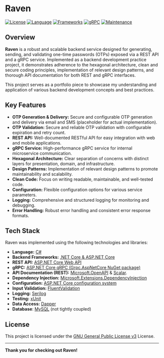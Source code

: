 # Raven

[![License](https://img.shields.io/badge/License-GNU_GPL_v3-yellow.svg)](https://www.gnu.org/licenses/gpl-3.0.en.html)
[![Language](https://img.shields.io/badge/Language-C%23-blue.svg)](https://docs.microsoft.com/en-us/dotnet/csharp/)
[![Frameworks](https://img.shields.io/badge/Frameworks-.NET_9.0,_ASP.NET_Core_9.0_-green.svg)](https://dotnet.microsoft.com/download/dotnet-core)
[![gRPC](https://img.shields.io/badge/gRPC-v1.x-lightgrey.svg)](https://grpc.io/)
[![Maintenance](https://img.shields.io/badge/Maintained-Yes-brightgreen.svg)](#maintenance)

## Overview

**Raven** is a robust and scalable backend service designed for generating, sending, and validating one-time passwords (OTPs)
exposed via a REST API and a gRPC service. 
Implemented as a backend development practice project, it demonstrates adherence to the hexagonal architecture, clean and secure
coding principles, implementation of relevant design patterns, and thorough API documentation for both REST and gRPC interfaces.

This project serves as a portfolio piece to showcase my understanding and application of various backend development concepts and 
best practices.

## Key Features

* **OTP Generation & Delivery:** Secure and configurable OTP generation and delivery via email and SMS (placeholder for actual implementation).
* **OTP Validation:** Secure and reliable OTP validation with configurable expiration and retry count.
* **REST API:** Well-documented RESTful API for easy integration with web and mobile applications.
* **gRPC Service:** High-performance gRPC service for internal microservice communication.
* **Hexagonal Architecture:** Clear separation of concerns with distinct layers for presentation, domain, and infrastructure.
* **Design Patterns:** Implementation of relevant design patterns to promote maintainability and scalability.
* **Clean Code:** Focus on writing readable, maintainable, and well-tested code.
* **Configuration:** Flexible configuration options for various service parameters.
* **Logging:** Comprehensive and structured logging for monitoring and debugging.
* **Error Handling:** Robust error handling and consistent error response formats.

## Tech Stack
Raven was implemented using the following technologies and libraries:
* **Language:** [C#](https://docs.microsoft.com/en-us/dotnet/csharp/)
* **Backend Frameworks:** [.NET Core & ASP.NET Core](https://dotnet.microsoft.com/download/dotnet-core)
* **REST API:** [ASP.NET Core Web API](https://learn.microsoft.com/en-us/aspnet/core/web-api/?view=aspnetcore-9.0)
* **gRPC:** [ASP.NET Core gRPC (Grpc.AspNetCore NuGet package)](https://github.com/grpc/grpc-dotnet)
* **API Documentation (REST):** [Microsoft.OpenAPI](https://github.com/microsoft/OpenAPI.NET) & [Scalar](https://github.com/scalar/scalar/blob/main/integrations/aspnetcore/README.md).
* **Dependency Injection:** [Microsoft.Extensions.DependencyInjection](https://learn.microsoft.com/en-us/dotnet/core/extensions/dependency-injection)
* **Configuration:** [ASP.NET Core configuration system](https://learn.microsoft.com/en-us/aspnet/core/fundamentals/configuration/?view=aspnetcore-9.0)
* **Input Validation:** [FluentValidation](https://github.com/FluentValidation/FluentValidation)
* **Logging:** [Serilog](https://serilog.net/)
* **Testing:** [xUnit](https://xunit.net/)
* **Data Access:** [Dapper](https://github.com/DapperLib/Dapper)
* **Database**: [MySQL](https://dev.mysql.com/) (not tightly coupled)

## License

This project is licensed under the [GNU General Public License v3](https://opensource.org/license/gpl-3-0) License.

-----

**Thank you for checking out Raven\!**